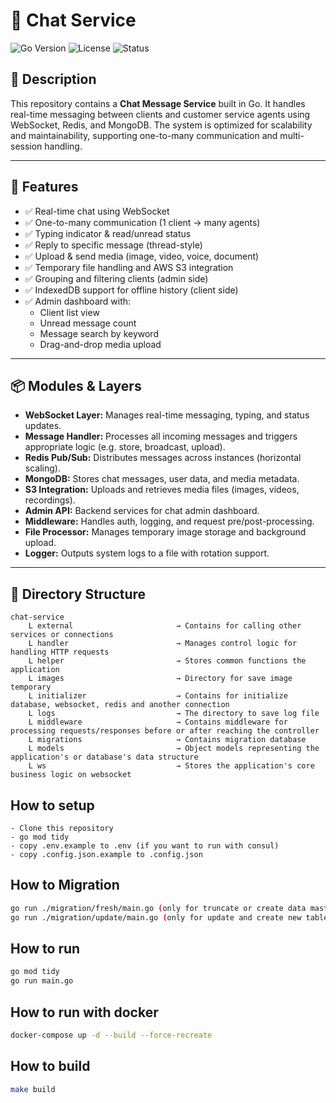 # 🧩 Chat Service
![Go Version](https://img.shields.io/badge/go-1.20+-blue)
![License](https://img.shields.io/badge/license-private-lightgrey)
![Status](https://img.shields.io/badge/status-active-brightgreen)

## 📝 Description

This repository contains a **Chat Message Service** built in Go. It handles real-time messaging between clients and customer service agents using WebSocket, Redis, and MongoDB. The system is optimized for scalability and maintainability, supporting one-to-many communication and multi-session handling.

---

## 🚀 Features

- ✅ Real-time chat using WebSocket
- ✅ One-to-many communication (1 client → many agents)
- ✅ Typing indicator & read/unread status
- ✅ Reply to specific message (thread-style)
- ✅ Upload & send media (image, video, voice, document)
- ✅ Temporary file handling and AWS S3 integration
- ✅ Grouping and filtering clients (admin side)
- ✅ IndexedDB support for offline history (client side)
- ✅ Admin dashboard with:
  - Client list view
  - Unread message count
  - Message search by keyword
  - Drag-and-drop media upload

---

## 📦 Modules & Layers

- **WebSocket Layer:** Manages real-time messaging, typing, and status updates.
- **Message Handler:** Processes all incoming messages and triggers appropriate logic (e.g. store, broadcast, upload).
- **Redis Pub/Sub:** Distributes messages across instances (horizontal scaling).
- **MongoDB:** Stores chat messages, user data, and media metadata.
- **S3 Integration:** Uploads and retrieves media files (images, videos, recordings).
- **Admin API:** Backend services for chat admin dashboard.
- **Middleware:** Handles auth, logging, and request pre/post-processing.
- **File Processor:** Manages temporary image storage and background upload.
- **Logger:** Outputs system logs to a file with rotation support.

---

## 📁 Directory Structure

```
chat-service
    L external                       → Contains for calling other services or connections
    L handler                        → Manages control logic for handling HTTP requests
    L helper                         → Stores common functions the application
    L images                         → Directory for save image temporary
    L initializer                    → Contains for initialize database, websocket, redis and another connection
    L logs                           → The directory to save log file
    L middleware                     → Contains middleware for processing requests/responses before or after reaching the controller
    L migrations                     → Contains migration database
    L models                         → Object models representing the application's or database's data structure
    L ws                             → Stores the application's core business logic on websocket
```
## How to setup

```
- Clone this repository
- go mod tidy
- copy .env.example to .env (if you want to run with consul)
- copy .config.json.example to .config.json
```

## How to Migration

```bash
go run ./migration/fresh/main.go (only for truncate or create data master)
go run ./migration/update/main.go (only for update and create new table and column)
```
## How to run

```bash
go mod tidy
go run main.go
```

## How to run with docker

```bash
docker-compose up -d --build --force-recreate
```

## How to build
```bash
make build
```
